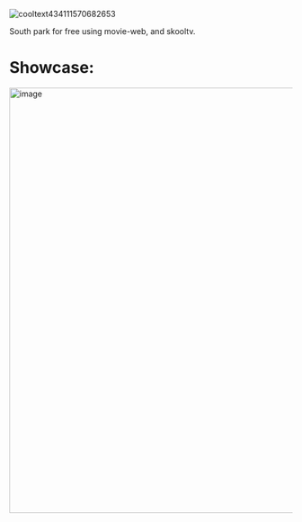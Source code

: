 ![cooltext434111570682653](https://user-images.githubusercontent.com/119009502/233533265-01464b0c-2d51-4f58-a4e8-8e6547ccd931.png)

South park for free using movie-web, and skooltv.

# Showcase:

<img width="756" alt="image" src="https://user-images.githubusercontent.com/119009502/233533359-0a6e25c3-df36-49aa-8ec7-acd061436cc2.png">
